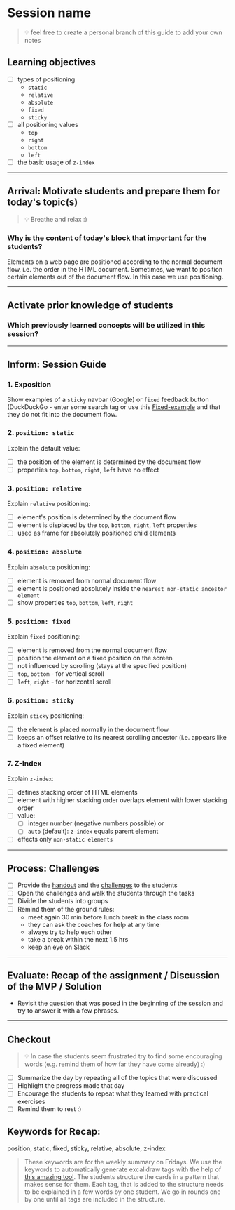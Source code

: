 # Session name

> 💡 feel free to create a personal branch of this guide to add your own notes

## Learning objectives

- [ ] types of positioning
  - `static`
  - `relative`
  - `absolute`
  - `fixed`
  - `sticky`
- [ ] all positioning values
  - `top`
  - `right`
  - `bottom`
  - `left`
- [ ] the basic usage of `z-index`

---

## Arrival: Motivate students and prepare them for today's topic(s)

> 💡 Breathe and relax :)

### Why is the content of today's block that important for the students?

Elements on a web page are positioned according to the normal document flow, i.e. the order in the
HTML document. Sometimes, we want to position certain elements out of the document flow. In this
case we use positioning.

---

## Activate prior knowledge of students

### Which previously learned concepts will be utilized in this session?

---

## Inform: Session Guide

### 1. Exposition

Show examples of a `sticky` navbar (Google) or `fixed` feedback button (DuckDuckGo - enter some
search tag or use this [Fixed-example](https://davidwalsh.name/demo/css-fixed-position.php) and that
they do not fit into the document flow.

### 2. `position: static`

Explain the default value:

- [ ] the position of the element is determined by the document flow
- [ ] properties `top`, `bottom`, `right`, `left` have no effect

### 3. `position: relative`

Explain `relative` positioning:

- [ ] element's position is determined by the document flow
- [ ] element is displaced by the `top`, `bottom`, `right`, `left` properties
- [ ] used as frame for absolutely positioned child elements

### 4. `position: absolute`

Explain `absolute` positioning:

- [ ] element is removed from normal document flow
- [ ] element is positioned absolutely inside the `nearest non-static ancestor element`
- [ ] show properties `top`, `bottom`, `left`, `right`

### 5. `position: fixed`

Explain `fixed` positioning:

- [ ] element is removed from the normal document flow
- [ ] position the element on a fixed position on the screen
- [ ] not influenced by scrolling (stays at the specified position)
- [ ] `top`, `bottom` - for vertical scroll
- [ ] `left`, `right` - for horizontal scroll

### 6. `position: sticky`

Explain `sticky` positioning:

- [ ] the element is placed normally in the document flow
- [ ] keeps an offset relative to its nearest scrolling ancestor (i.e. appears like a fixed element)

### 7. Z-Index

Explain `z-index`:

- [ ] defines stacking order of HTML elements
- [ ] element with higher stacking order overlaps element with lower stacking order
- [ ] value:
  - [ ] integer number (negative numbers possible) or
  - [ ] `auto` (default): `z-index` equals parent element
- [ ] effects only `non-static elements`

---

## Process: Challenges

- [ ] Provide the [handout](css-positioning.md) and the [challenges](challenges-css-positioning.md)
      to the students
- [ ] Open the challenges and walk the students through the tasks
- [ ] Divide the students into groups
- [ ] Remind them of the ground rules:
  - meet again 30 min before lunch break in the class room
  - they can ask the coaches for help at any time
  - always try to help each other
  - take a break within the next 1.5 hrs
  - keep an eye on Slack

---

## Evaluate: Recap of the assignment / Discussion of the MVP / Solution

- Revisit the question that was posed in the beginning of the session and try to answer it with a
  few phrases.

---

## Checkout

> 💡 In case the students seem frustrated try to find some encouraging words (e.g. remind them of
> how far they have come already) :)

- [ ] Summarize the day by repeating all of the topics that were discussed
- [ ] Highlight the progress made that day
- [ ] Encourage the students to repeat what they learned with practical exercises
- [ ] Remind them to rest :)

## Keywords for Recap:

position, static, fixed, sticky, relative, absolute, z-index

> These keywords are for the weekly summary on Fridays. We use the keywords to automatically
> generate excalidraw tags with the help of
> [this amazing tool](https://github.com/F-Kirchhoff/tag-cloud-generator). The students structure
> the cards in a pattern that makes sense for them. Each tag, that is added to the structure needs
> to be explained in a few words by one student. We go in rounds one by one until all tags are
> included in the structure.
